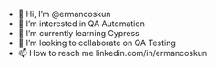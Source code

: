 - 👋 Hi, I’m @ermancoskun
- 👀 I’m interested in QA Automation
- 🌱 I’m currently learning Cypress
- 💞️ I’m looking to collaborate on QA Testing
- 📫 How to reach me linkedin.com/in/ermancoskun

<!---
ermancoskun/ermancoskun is a ✨ special ✨ repository because its `README.md` (this file) appears on your GitHub profile.
You can click the Preview link to take a look at your changes.
--->
